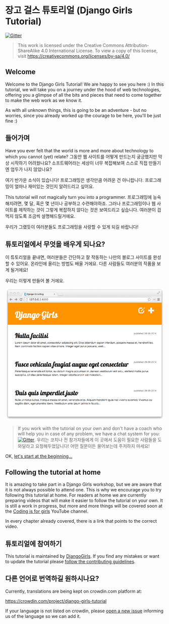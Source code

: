 # 장고 걸스 튜토리얼 (Django Girls Tutorial)

[![Gitter](https://badges.gitter.im/DjangoGirls/tutorial.svg)](https://gitter.im/DjangoGirls/tutorial)

> This work is licensed under the Creative Commons Attribution-ShareAlike 4.0 International License. To view a copy of this license, visit https://creativecommons.org/licenses/by-sa/4.0/

## Welcome

Welcome to the Django Girls Tutorial! We are happy to see you here :) In this tutorial, we will take you on a journey under the hood of web technologies, offering you a glimpse of all the bits and pieces that need to come together to make the web work as we know it.

As with all unknown things, this is going to be an adventure - but no worries, since you already worked up the courage to be here, you'll be just fine :)

## 들어가며

Have you ever felt that the world is more and more about technology to which you cannot (yet) relate? 그동안 웹 사이트를 어떻게 만드는지 궁긍했지만 막상 시작하기 어려웠나요? 소프트웨어라는 세상이 너무 복잡해보여 스스로 직접 만들기엔 엄두가 나지 않았나요?

여기 반가운 소식이 있습니다! 프로그래밍은 생각만큼 어려운 건 아니랍니다. 프로그래밍이 얼마나 재미있는 것인지 알려드리고 싶어요.

This tutorial will not magically turn you into a programmer. 프로그래밍에 능숙해지려면, 몇 달, 혹은 몇 년이나 공부하고 수련해야하죠. 그러나 프로그래밍이나 웹 사이트를 제작하는 것이 그렇게 복잡하지 않다는 것은 보여드리고 싶습니다. 여러분이 겁먹지 않도록 조금씩 설명해드릴거에요.

우리가 그랬듯이 여러분들도 프로그래밍을 사랑할 수 있게 되길 바랍니다!

## 튜토리얼에서 무엇을 배우게 되나요?

이 튜토리얼을 끝내면, 여러분들은 간단하고 잘 작동하는 나만의 블로그 사이트를 완성할 수 있어요. 온라인에 올리는 방법도 배울 거에요. 다른 사람들도 여러분의 작품을 보게 될거에요!

우리는 이렇게 만들어 볼 거에요.

![그림 0.1](images/application.png)

> If you work with the tutorial on your own and don't have a coach who will help you in case of any problem, we have a chat system for you: [![Gitter](https://badges.gitter.im/DjangoGirls/tutorial.svg)](https://gitter.im/DjangoGirls/tutorial). 우리는 코치나 전 참가자들에게 이 곳에서 도움이 필요한 사람들을 도와달라고 요청해두었답니다! 어떤 질문이든 물어보는데 주저하지 마세요!

OK, [let's start at the beginning…](./how_the_internet_works/README.md)

## Following the tutorial at home

It is amazing to take part in a Django Girls workshop, but we are aware that it is not always possible to attend one. This is why we encourage you to try following this tutorial at home. For readers at home we are currently preparing videos that will make it easier to follow the tutorial on your own. It is still a work in progress, but more and more things will be covered soon at the [Coding is for girls](https://www.youtube.com/channel/UC0hNd2uW8jTR5K3KBzRuG2A/feed) YouTube channel.

In every chapter already covered, there is a link that points to the correct video.

## 튜토리얼에 참여하기

This tutorial is maintained by [DjangoGirls](https://djangogirls.org/). If you find any mistakes or want to update the tutorial please [follow the contributing guidelines](https://github.com/DjangoGirls/tutorial/blob/master/README.md).

## 다른 언어로 번역하길 원하시나요?

Currently, translations are being kept on crowdin.com platform at:

https://crowdin.com/project/django-girls-tutorial

If your language is not listed on crowdin, please [open a new issue](https://github.com/DjangoGirls/tutorial/issues/new) informing us of the language so we can add it.